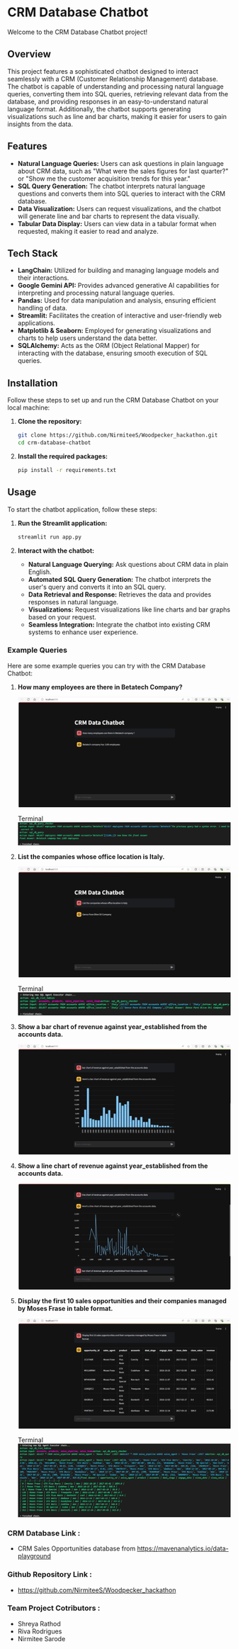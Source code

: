 # CRM Database Chatbot

Welcome to the CRM Database Chatbot project!

## Overview

This project features a sophisticated chatbot designed to interact seamlessly with a CRM (Customer Relationship Management) database. The chatbot is capable of understanding and processing natural language queries, converting them into SQL queries, retrieving relevant data from the database, and providing responses in an easy-to-understand natural language format. Additionally, the chatbot supports generating visualizations such as line and bar charts, making it easier for users to gain insights from the data.

## Features

- **Natural Language Queries:** Users can ask questions in plain language about CRM data, such as "What were the sales figures for last quarter?" or "Show me the customer acquisition trends for this year."
- **SQL Query Generation:** The chatbot interprets natural language questions and converts them into SQL queries to interact with the CRM database.
- **Data Visualization:** Users can request visualizations, and the chatbot will generate line and bar charts to represent the data visually.
- **Tabular Data Display:** Users can view data in a tabular format when requested, making it easier to read and analyze.

## Tech Stack

- **LangChain:** Utilized for building and managing language models and their interactions.
- **Google Gemini API:** Provides advanced generative AI capabilities for interpreting and processing natural language queries.
- **Pandas:** Used for data manipulation and analysis, ensuring efficient handling of data.
- **Streamlit:** Facilitates the creation of interactive and user-friendly web applications.
- **Matplotlib & Seaborn:** Employed for generating visualizations and charts to help users understand the data better.
- **SQLAlchemy:** Acts as the ORM (Object Relational Mapper) for interacting with the database, ensuring smooth execution of SQL queries.

## Installation

Follow these steps to set up and run the CRM Database Chatbot on your local machine:

1. **Clone the repository:**

   ```bash
   git clone https://github.com/NirmiteeS/Woodpecker_hackathon.git
   cd crm-database-chatbot
   ```

2. **Install the required packages:**

   ```bash
   pip install -r requirements.txt
   ```

## Usage

To start the chatbot application, follow these steps:

1. **Run the Streamlit application:**

   ```bash
   streamlit run app.py
   ```

2. **Interact with the chatbot:**
   - **Natural Language Querying:** Ask questions about CRM data in plain English.
   - **Automated SQL Query Generation:** The chatbot interprets the user's query and converts it into an SQL query.
   - **Data Retrieval and Response:** Retrieves the data and provides responses in natural language.
   - **Visualizations:** Request visualizations like line charts and bar graphs based on your request.
   - **Seamless Integration:** Integrate the chatbot into existing CRM systems to enhance user experience.

### Example Queries

Here are some example queries you can try with the CRM Database Chatbot:

1. **How many employees are there in Betatech Company?**

   ![Output](output_samples/1st_query.png)

   Terminal
   ![Terminal](output_samples/1st_query_terminal.png)

2. **List the companies whose office location is Italy.**

   ![Output](output_samples/2nd_query.png)

   Terminal
   ![Terminal](output_samples/2nd_query_terminal.png)
3. **Show a bar chart of revenue against year_established from the accounts data.**

   ![Output](output_samples/bar_graph.png)

4. **Show a line chart of revenue against year_established from the accounts data.**

   ![Output](output_samples/line_graph.png)

5. **Display the first 10 sales opportunities and their companies managed by Moses Frase in table format.**

   ![Output](output_samples/table.png)

   Terminal
   ![Terminal](output_samples/table_terminal.png)

### CRM Database Link : 
 - CRM Sales Opportunities database from https://mavenanalytics.io/data-playground

### Github Repository Link : 
 - https://github.com/NirmiteeS/Woodpecker_hackathon

### Team Project Cotributors : 
 - Shreya Rathod
 - Riva Rodrigues
 - Nirmitee Sarode
